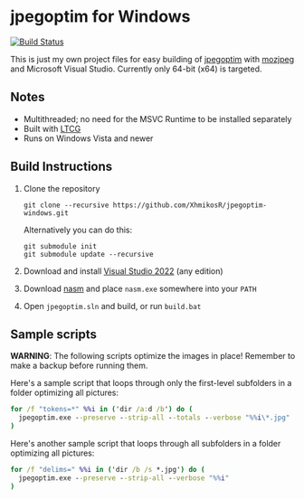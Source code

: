 # jpegoptim for Windows

[![Build Status](https://github.com/XhmikosR/jpegoptim-windows/workflows/CI/badge.svg?branch=main)](https://github.com/XhmikosR/jpegoptim-windows/actions?query=workflow%3ACI+branch%3Amain)

This is just my own project files for easy building of [jpegoptim](https://github.com/tjko/jpegoptim)
with [mozjpeg](https://github.com/mozilla/mozjpeg) and Microsoft Visual Studio.
Currently only 64-bit (x64) is targeted.

## Notes

* Multithreaded; no need for the MSVC Runtime to be installed separately
* Built with [LTCG](https://learn.microsoft.com/en-us/cpp/build/reference/ltcg-link-time-code-generation?view=msvc-170)
* Runs on Windows Vista and newer

## Build Instructions

1. Clone the repository

    ```shell
    git clone --recursive https://github.com/XhmikosR/jpegoptim-windows.git
    ```

    Alternatively you can do this:

    ```shell
    git submodule init
    git submodule update --recursive
    ```

2. Download and install [Visual Studio 2022](https://visualstudio.microsoft.com/downloads/) (any edition)
3. Download [nasm](https://www.nasm.us/) and place `nasm.exe` somewhere into your `PATH`
4. Open `jpegoptim.sln` and build, or run `build.bat`

## Sample scripts

**WARNING**: The following scripts optimize the images in place! Remember to make a backup before running them.

Here's a sample script that loops through only the first-level subfolders in a folder optimizing all pictures:

```bat
for /f "tokens=*" %%i in ('dir /a:d /b') do (
  jpegoptim.exe --preserve --strip-all --totals --verbose "%%i\*.jpg"
)
```

Here's another sample script that loops through all subfolders in a folder optimizing all pictures:

```bat
for /f "delims=" %%i in ('dir /b /s *.jpg') do (
  jpegoptim.exe --preserve --strip-all --verbose "%%i"
)
```

